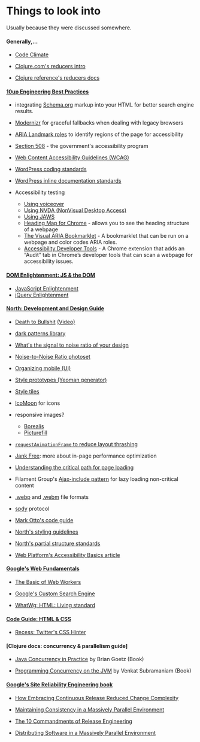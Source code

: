 # Things to look into

Usually because they were discussed somewhere.

#### Generally,...

* [Code Climate](https://codeclimate.com/)

* [Clojure.com's reducers intro](http://clojure.com/blog/2012/05/08/reducers-a-library-and-model-for-collection-processing.html)

* [Clojure reference's reducers docs](https://clojure.org/reference/reducers)


#### [10up Engineering Best Practices](https://github.com/10up/Engineering-Best-Practices)

* integrating [Schema.org](https://schema.org/docs/schemas.html) markup into your HTML for better search engine results.

* [Modernizr](https://modernizr.com/docs) for graceful fallbacks when dealing with legacy browsers

* [ARIA Landmark roles](https://www.w3.org/WAI/GL/wiki/Using_ARIA_landmarks_to_identify_regions_of_a_page) to identify regions of the page for accessibility

* [Section 508](https://www.section508.gov/) - the government's accessibility program

* [Web Content Accessibility Guidelines (WCAG)](https://www.w3.org/WAI/intro/wcag)

* [WordPress coding standards](https://make.wordpress.org/core/handbook/best-practices/coding-standards/)

* [WordPress inline documentation standards](https://make.wordpress.org/core/handbook/best-practices/inline-documentation-standards/)

* Accessibility testing
  - [Using voiceover](http://webaim.org/articles/voiceover/)
  - [Using NVDA (NonVisual Desktop Access)](http://webaim.org/articles/nvda/)
  - [Using JAWS](http://webaim.org/articles/jaws/)
  - [Heading Map for Chrome](https://chrome.google.com/webstore/detail/headingsmap/flbjommegcjonpdmenkdiocclhjacmbi?hl=en) - allows you to see the heading structure of a webpage
  - [The Visual ARIA Bookmarklet](http://whatsock.com/training/matrices/visual-aria.htm) - A bookmarklet that can be run on a webpage and color codes ARIA roles.
  - [Accessibility Developer Tools](https://chrome.google.com/webstore/detail/accessibility-developer-t/fpkknkljclfencbdbgkenhalefipecmb) - A Chrome extension that adds an “Audit” tab in Chrome’s developer tools that can scan a webpage for accessibility issues.


#### [DOM Enlightenment: JS & the DOM](http://domenlightenment.com/)

* [JavaScript Enlightenment](http://javascriptenlightenment.com/)
* [jQuery Enlightenment](http://jqueryenlightenment.com/)


#### [North: Development and Design Guide](https://github.com/north/north)

* [Death to Bullshit](http://www.slideshare.net/bradfrostweb/death-to-bullshit) [(Video)](https://www.youtube.com/watch?v=nE0CRMm59BY)

* [dark patterns library](http://darkpatterns.org/)

* [What's the signal to noise ratio of your design](http://www.vanseodesign.com/web-design/signal-to-noise-ratio/)

* [Noise-to-Noise Ratio photoset](http://www.flickr.com/photos/merlin/sets/72157622077100537/)

* [Organizing mobile (UI)](http://alistapart.com/article/organizing-mobile)

* [Style prototypes (Yeoman generator)](https://github.com/team-sass/generator-style-prototype)

* [Style tiles](http://styletil.es/)

* [IcoMoon](http://icomoon.io/app/) for icons

* responsive images?
  - [Borealis](https://github.com/Snugug/borealis)
  - [Picturefill](https://github.com/scottjehl/picturefill)

* [`requestAnimationFrame` to reduce layout thrashing](http://www.paulirish.com/2011/requestanimationframe-for-smart-animating/)

* [Jank Free](http://jankfree.org/): more about in-page performance optimization

* [Understanding the critical path for page loading](http://sethgodin.typepad.com/seths_blog/2013/11/understanding-critical-path.html)

* Filament Group's [Ajax-include pattern](https://github.com/filamentgroup/Ajax-Include-Pattern/) for lazy loading non-critical content

* [.webp](https://developers.google.com/speed/webp/) and [.webm](http://www.webmproject.org/) file formats

* [spdy](http://www.chromium.org/spdy/spdy-whitepaper) protocol

* [Mark Otto's code guide](http://mdo.github.io/code-guide/)

* [North's styling guidelines](http://pointnorth.io/#styling)

* [North's partial structure standards](http://pointnorth.io/#partial-structure)

* [Web Platform's Accessibility Basics article](http://docs.webplatform.org/wiki/concepts/accessibility)


#### [Google's Web Fundamentals]()

* [The Basic of Web Workers](https://www.html5rocks.com/en/tutorials/workers/basics/)
* [Google's Custom Search Engine](https://cse.google.com/cse/)

* [WhatWg: HTML: Living standard](https://html.spec.whatwg.org/)


#### [Code Guide: HTML & CSS](https://github.com/mdo/code-guide)

* [Recess: Twitter's CSS Hinter](https://twitter.github.io/recess/)


#### [Clojure docs: concurrency & parallelism guide]

* [Java Concurrency in Practice](https://www.amazon.com/Java-Concurrency-Practice-Brian-Goetz/dp/0321349601) by Brian Goetz (Book)

* [Programming Concurrency on the JVM](https://pragprog.com/book/vspcon/programming-concurrency-on-the-jvm) by Venkat Subramaniam (Book)

#### [Google's Site Reliability Engineering book](https://landing.google.com/sre/)

* [How Embracing Continuous Release Reduced Change Complexity](http://usenix.org/conference/ures14west/summit-program/presentation/dickson)

* [Maintaining Consistency in a Massively Parallel Environment](https://www.usenix.org/conference/ucms13/summit-program/presentation/mcnutt)

* [The 10 Commandments of Release Engineering](https://www.youtube.com/watch?v=RNMjYV_UsQ8)

* [Distributing Software in a Massively Parallel Environment](https://www.usenix.org/conference/lisa14/conference-program/presentation/mcnutt)
